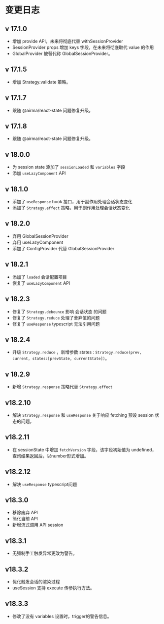 # 变更日志

## v 17.1.0

* 增加 provide API，未来将彻底代替 withSessionProvider
* SessionProvider props 增加 keys 字段，在未来将彻底取代 value 的作用
* GlobalProvider 被替代称 GlobalSessionProvider。

## v 17.1.5

* 增加 Strategy.validate 策略。

## v 17.1.7

* 跟随 @airma/react-state 问题修复升级。

## v 17.1.8

* 跟随 @airma/react-state 问题修复升级。

## v 18.0.0

* 为 session state 添加了 `sessionLoaded` 和 `variables` 字段
* 添加 `useLazyComponent` API

## v 18.1.0

* 添加了 `useResponse` hook 接口，用于副作用处理会话状态变化
* 添加了 `Strategy.effect` 策略，用于副作用处理会话状态变化

## v 18.2.0

* 弃用 GlobalSessionProvider
* 弃用 useLazyComponent
* 添加了 ConfigProvider 代替 GlobalSessionProvider

## v 18.2.1

* 添加了 `loaded` 会话配置项目
* 恢复了 `useLazyComponent` API

## v 18.2.3

* 修复了 `Strategy.debounce`  影响 会话状态 的问题
* 修复了 `Strategy.reduce` 处理了舍弃值的问题
* 修复了 `useResponse` typescript 无法引用问题

## v 18.2.4

* 升级 `Strategy.reduce` ，新增参数 states : `Strategy.reduce(prev, current, states:[prevState, currentState])`。

## v 18.2.9

* 新增 `Strategy.response` 策略代替 `Strategy.effect`

## v18.2.10

* 解决 `Strategy.response` 和 `useResponse` 关于响应 fetching 预设 session 状态的问题。

## v18.2.11

* 在 sessionState 中增加 `fetchVersion` 字段，该字段初始值为 undefined，查询结果返回后，以number形式增加。

## v18.2.12

* 解决 `useResponse` typescript问题

## v18.3.0

* 移除废弃 API
* 简化当前 API
* 新增流式调用 API session

## v18.3.1

* 无强制手工触发异常更改为警告。

## v18.3.2

* 优化触发会话的渲染过程
* useSession 支持 execute 传参执行方法。

## v18.3.3

* 修改了没有 variables 设置时，trigger的警告信息。